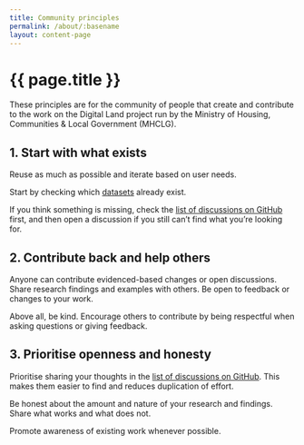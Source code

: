 ```yaml
---
title: Community principles
permalink: /about/:basename
layout: content-page
---
```


# {{ page.title }}

These principles are for the community of people that create and contribute to the work on the Digital Land project run by the Ministry of Housing, Communities & Local Government (MHCLG).

## 1. Start with what exists

Reuse as much as possible and iterate based on user needs.

Start by checking which [datasets](https://www.planning.data.gov.uk/dataset/) already exist.

If you think something is missing, check the [list of discussions on GitHub](https://github.com/digital-land/data-standards-backlog/discussions) first, and then open a discussion if you still can’t find what you’re looking for.

## 2. Contribute back and help others

Anyone can contribute evidenced-based changes or open discussions. Share research findings and examples with others. Be open to feedback or changes to your work.

Above all, be kind. Encourage others to contribute by being respectful when asking questions or giving feedback.

## 3. Prioritise openness and honesty

Prioritise sharing your thoughts in the [list of discussions on GitHub](https://github.com/digital-land/data-standards-backlog/discussions). This makes them easier to find and reduces duplication of effort.

Be honest about the amount and nature of your research and findings. Share what works and what does not.

Promote awareness of existing work whenever possible.

